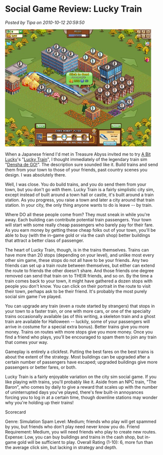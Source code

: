 # Social Game Review: Lucky Train

*Posted by Tipa on 2010-10-12 20:59:50*

[![](../uploads/2010/10/Fullscreen-capture-10102010-21334-PM-480x384.jpg "Lucky Train")](../uploads/2010/10/Fullscreen-capture-10102010-21334-PM.jpg)

When a Japanese friend I'd met in Treasure Abyss invited me to try [A Bit Lucky](http://www.abitlucky.com/)'s "[Lucky Train](http://apps.facebook.com/luckytrain/)", I thought immediately of the legendary train sim "[Densha de GO!](http://en.wikipedia.org/wiki/Densha_de_Go!)". The description sure sounded like it. Build trains and send them from your town to those of your friends, past country scenes you design. I was absolutely there.

Well, I was close. You do build trains, and you do send them from your town, but you don't go *with* them. Lucky Train is a fairly simplistic city sim, except instead of built around a town hall or castle, it's built around a train station. As you progress, you raise a town and later a city around that train station. In your city, the only thing anyone wants to do is leave -- by train.

Where DO all these people come from? They must sneak in while you're away. Each building can contribute potential train passengers. Your town will start with some really cheap passengers who barely pay for their fare. As you earn money by getting these cheap folks out of your town, you'll be able to buy (with the in-game gold or via the cash shop) better buildings that attract a better class of passenger.

The heart of Lucky Train, though, is in the trains themselves. Trains can have more than 20 stops (depending on your level), and unlike most every other sim game, these stops do not all have to be your friends. Any two friends can set up a train route between themselves, but either can extend the route to friends the other doesn't share. And those friends one degree removed can send that train on to THEIR friends, and so on. By the time a train comes back to your town, it might have gathered a dozen stops with people you don't know. You can click on their portrait in the route to visit their town, perhaps ask to be their friend. It's probably the most purely social sim game I've played.

You can upgrade any train (even a route started by strangers) that stops in your town to a faster train, or one with more cars, or one of the specialty trains occasionally available (as of this writing, a skeleton train and a ghost train are available for Halloween -- luckily, some of your passengers will arrive in costume for a special extra bonus). Better trains give you more money. Trains on routes with more stops give you more money. Once you find a friend who plays, you'll be encouraged to spam them to join any train that comes your way.

Gameplay is entirely a clickfest. Putting the best fares on the best trains is about the extent of the strategy. Most buildings can be upgraded after a certain number of passengers have escaped; upgraded buildings give more passengers or better fares, or both. 

Lucky Train is a fairly enjoyable variation on the city sim social game. If you like playing with trains, you'll probably like it. Aside from an NPC train, "The Baron", who comes by daily to give a reward that scales up with the number of uninterrupted days you've played, there's few built-in annoyances forcing you to log in at a certain time, though downline stations may wonder why you're holding up their trains!

Scorecard

Genre: Simulation
Spam Level: Medium; friends who play will get spammed by you, but friends who don't play need never know you do.
Friend Requirement: Medium, you will need friends who play to create new routes.
Expense: Low, you can buy buildings and trains in the cash shop, but in-game gold will be sufficient to play.
Overall Rating (1-10): 6, more fun than the average click sim, but lacking in strategy and depth.
